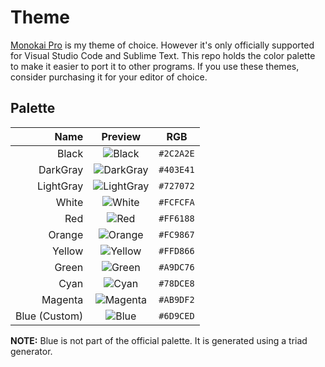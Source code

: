# Theme
[Monokai Pro](https://monokai.pro/) is my theme of choice. However it's only officially supported for Visual Studio Code and Sublime Text. This repo holds the color palette to make it easier to port it to other programs. If you use these themes, consider purchasing it for your editor of choice.

## Palette
| Name | Preview | RGB |
| --: | :-----: | :-: |
| Black | ![Black](https://via.placeholder.com/100x32.png/2C2A2E/2C2A2E) | `#2C2A2E` |
| DarkGray | ![DarkGray](https://via.placeholder.com/100x32.png/403E41/403E41) | `#403E41` |
| LightGray | ![LightGray](https://via.placeholder.com/100x32.png/727072/727072) | `#727072` |
| White | ![White](https://via.placeholder.com/100x32.png/FCFCFA/FCFCFA) | `#FCFCFA` |
| Red | ![Red](https://via.placeholder.com/100x32.png/FF6188/FF6188) | `#FF6188` |
| Orange | ![Orange](https://via.placeholder.com/100x32.png/FC9867/FC9867) | `#FC9867` |
| Yellow | ![Yellow](https://via.placeholder.com/100x32.png/FFD866/FFD866) | `#FFD866` |
| Green | ![Green](https://via.placeholder.com/100x32.png/A9DC76/A9DC76) | `#A9DC76` |
| Cyan | ![Cyan](https://via.placeholder.com/100x32.png/78DCE8/78DCE8) | `#78DCE8` |
| Magenta | ![Magenta](https://via.placeholder.com/100x32.png/AB9DF2/AB9DF2) | `#AB9DF2` |
| Blue (Custom) | ![Blue](https://via.placeholder.com/100x32.png/6D9CED/6D9CED) | `#6D9CED` |

**NOTE:** Blue is not part of the official palette. It is generated using a triad generator.